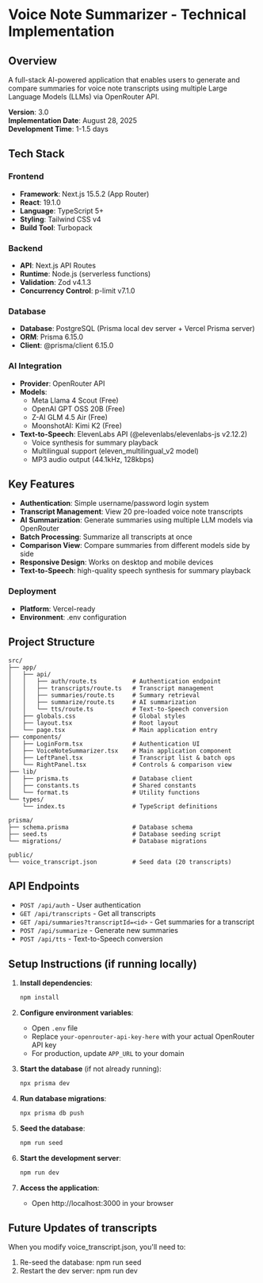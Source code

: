 # Voice Note Summarizer - Technical Implementation

## Overview
A full-stack AI-powered application that enables users to generate and compare summaries for voice note transcripts using multiple Large Language Models (LLMs) via OpenRouter API.

**Version**: 3.0  
**Implementation Date**: August 28, 2025  
**Development Time**: 1-1.5 days

## Tech Stack

### Frontend
- **Framework**: Next.js 15.5.2 (App Router)
- **React**: 19.1.0
- **Language**: TypeScript 5+
- **Styling**: Tailwind CSS v4
- **Build Tool**: Turbopack

### Backend
- **API**: Next.js API Routes
- **Runtime**: Node.js (serverless functions)
- **Validation**: Zod v4.1.3
- **Concurrency Control**: p-limit v7.1.0

### Database
- **Database**: PostgreSQL (Prisma local dev server + Vercel Prisma server)
- **ORM**: Prisma 6.15.0
- **Client**: @prisma/client 6.15.0

### AI Integration
- **Provider**: OpenRouter API
- **Models**: 
  - Meta Llama 4 Scout (Free)
  - OpenAI GPT OSS 20B (Free)
  - Z-AI GLM 4.5 Air (Free)
  - MoonshotAI: Kimi K2 (Free)
- **Text-to-Speech**: ElevenLabs API (@elevenlabs/elevenlabs-js v2.12.2)
  - Voice synthesis for summary playback
  - Multilingual support (eleven_multilingual_v2 model)
  - MP3 audio output (44.1kHz, 128kbps)

## Key Features
- **Authentication**: Simple username/password login system
- **Transcript Management**: View 20 pre-loaded voice note transcripts
- **AI Summarization**: Generate summaries using multiple LLM models via OpenRouter
- **Batch Processing**: Summarize all transcripts at once
- **Comparison View**: Compare summaries from different models side by side
- **Responsive Design**: Works on desktop and mobile devices
- **Text-to-Speech**: high-quality speech synthesis for summary playback

### Deployment
- **Platform**: Vercel-ready
- **Environment**: .env configuration

## Project Structure

```
src/
├── app/
│   ├── api/
│   │   ├── auth/route.ts          # Authentication endpoint
│   │   ├── transcripts/route.ts   # Transcript management
│   │   ├── summaries/route.ts     # Summary retrieval
│   │   ├── summarize/route.ts     # AI summarization
│   │   └── tts/route.ts           # Text-to-Speech conversion
│   ├── globals.css                # Global styles
│   ├── layout.tsx                 # Root layout
│   └── page.tsx                   # Main application entry
├── components/
│   ├── LoginForm.tsx              # Authentication UI
│   ├── VoiceNoteSummarizer.tsx    # Main application component
│   ├── LeftPanel.tsx              # Transcript list & batch ops
│   └── RightPanel.tsx             # Controls & comparison view
├── lib/
│   ├── prisma.ts                  # Database client
│   ├── constants.ts               # Shared constants
│   └── format.ts                  # Utility functions
└── types/
    └── index.ts                   # TypeScript definitions

prisma/
├── schema.prisma                  # Database schema
├── seed.ts                        # Database seeding script
└── migrations/                    # Database migrations

public/
└── voice_transcript.json          # Seed data (20 transcripts)
```


## API Endpoints

- `POST /api/auth` - User authentication
- `GET /api/transcripts` - Get all transcripts
- `GET /api/summaries?transcriptId=<id>` - Get summaries for a transcript
- `POST /api/summarize` - Generate new summaries
- `POST /api/tts` - Text-to-Speech conversion


## Setup Instructions (if running locally)

1. **Install dependencies**:
   ```bash
   npm install
   ```

2. **Configure environment variables**:
   - Open `.env` file
   - Replace `your-openrouter-api-key-here` with your actual OpenRouter API key
   - For production, update `APP_URL` to your domain

3. **Start the database** (if not already running):
   ```bash
   npx prisma dev
   ```

4. **Run database migrations**:
   ```bash
   npx prisma db push
   ```

5. **Seed the database**:
   ```bash
   npm run seed
   ```

6. **Start the development server**:
   ```bash
   npm run dev
   ```

7. **Access the application**:
   - Open http://localhost:3000 in your browser


## Future Updates of transcripts

When you modify voice_transcript.json, you'll need to:
1. Re-seed the database: npm run seed
2. Restart the dev server: npm run dev